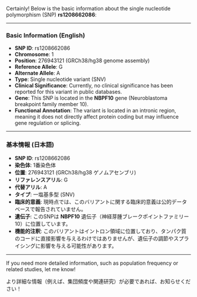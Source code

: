 Certainly! Below is the basic information about the single nucleotide polymorphism (SNP) **rs1208662086**:

---

### **Basic Information (English)**

- **SNP ID**: rs1208662086
- **Chromosome**: 1
- **Position**: 276943121 (GRCh38/hg38 genome assembly)
- **Reference Allele**: G
- **Alternate Allele**: A
- **Type**: Single nucleotide variant (SNV)
- **Clinical Significance**: Currently, no clinical significance has been reported for this variant in public databases.
- **Gene**: This SNP is located in the **NBPF10** gene (Neuroblastoma breakpoint family member 10).
- **Functional Annotation**: The variant is located in an intronic region, meaning it does not directly affect protein coding but may influence gene regulation or splicing.

---

### **基本情報 (日本語)**

- **SNP ID**: rs1208662086
- **染色体**: 1番染色体
- **位置**: 276943121 (GRCh38/hg38 ゲノムアセンブリ)
- **リファレンスアリル**: G
- **代替アリル**: A
- **タイプ**: 一塩基多型 (SNV)
- **臨床的意義**: 現時点では、このバリアントに関する臨床的意義は公的データベースで報告されていません。
- **遺伝子**: このSNPは **NBPF10** 遺伝子（神経芽腫ブレークポイントファミリー10）に位置しています。
- **機能的注釈**: このバリアントはイントロン領域に位置しており、タンパク質のコードに直接影響を与えるわけではありませんが、遺伝子の調節やスプライシングに影響を与える可能性があります。

---

If you need more detailed information, such as population frequency or related studies, let me know!

より詳細な情報（例えば、集団頻度や関連研究）が必要であれば、お知らせください！